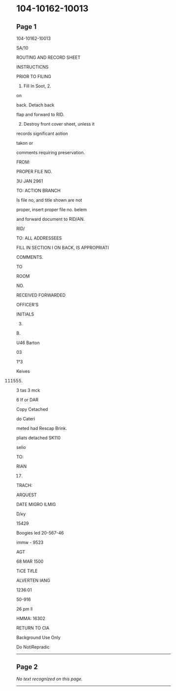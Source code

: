 # 104-10162-10013

## Page 1

104-10162-10013

SA/10

ROUTING AND RECORD SHEET

INSTRUCTICNS

PRIOR TO FILING

1. Fill In Soot, 2.

on

back. Detach back

flap and forward to RID.

2. Destroy front cover sheet, unless it

records significant aotion

takon or

comments requiring preservation.

FROM:

PROPER FILE NO.

3U JAN 2961

TO: ACTION BRANCH

Is file no, and title shown are not

proper, insert proper file no. belem

and forward document to RID/AN.

RID/

TO: ALL ADDRESSEES

FILL IN SECTION I ON BACK, IS APPROPRIATI

COMMENTS.

TO

ROOM

NO.

RECEIVED FORWARDED

OFFICER'S

INITIALS

3.

B.

U46 Barton

03

1°3

Keives

111555)

3 tas 3 mck

6 If or DAR

Copy Cetached

do Cateri

meted had Rescap Brink.

pliats detached SK110

selio

TO:

RIAN

17.

TRACH:

ARQUEST

DATE MIGRO ILMIG

D/ку

15429

Boogies led 20-567-46

immw - 9523

AGT

68 MAR 1500

TiCE TifLE

ALVERTEN IANG

1236:01

50-916

26 pm ll

HMMA: 16302

RETURN TO CIA

Background Use Only

Do NotiRepradic

---

## Page 2

*No text recognized on this page.*

---


